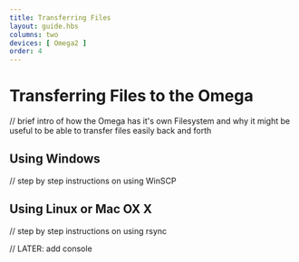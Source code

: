 ```yaml
---
title: Transferring Files
layout: guide.hbs
columns: two
devices: [ Omega2 ]
order: 4
---
```


# Transferring Files to the Omega

// brief intro of how the Omega has it's own Filesystem and why it might be useful to be able to transfer files easily back and forth


## Using Windows

// step by step instructions on using WinSCP


## Using Linux or Mac OX X

// step by step instructions on using rsync



// LATER: add console
